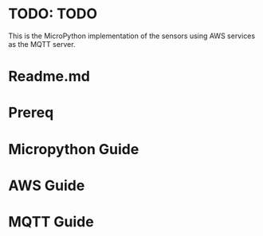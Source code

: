# TODO: TODO
This is the MicroPython implementation of the sensors using AWS services as the MQTT server. 
# Readme.md

# Prereq

# Micropython Guide

# AWS Guide

# MQTT Guide
